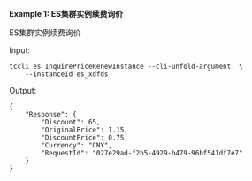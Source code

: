 **Example 1: ES集群实例续费询价**

ES集群实例续费询价

Input: 

```
tccli es InquirePriceRenewInstance --cli-unfold-argument  \
    --InstanceId es_xdfds
```

Output: 
```
{
    "Response": {
        "Discount": 65,
        "OriginalPrice": 1.15,
        "DiscountPrice": 0.75,
        "Currency": "CNY",
        "RequestId": "027e29ad-f2b5-4929-b479-96bf541df7e7"
    }
}
```

